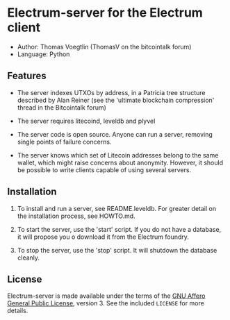 Electrum-server for the Electrum client
=========================================

  * Author: Thomas Voegtlin (ThomasV on the bitcointalk forum)
  * Language: Python

Features
--------

  * The server indexes UTXOs by address, in a Patricia tree structure
    described by Alan Reiner (see the 'ultimate blockchain
    compression' thread in the Bitcointalk forum)

  * The server requires litecoind, leveldb and plyvel

  * The server code is open source. Anyone can run a server, removing
    single points of failure concerns.

  * The server knows which set of Litecoin addresses belong to the same
    wallet, which might raise concerns about anonymity. However, it
    should be possible to write clients capable of using several
    servers.

Installation
------------

  1. To install and run a server, see README.leveldb. For greater
     detail on the installation process, see HOWTO.md.

  2. To start the server, use the 'start' script. If you do not have a
     database, it will propose you o download it from the Electrum
     foundry.

  3. To stop the server, use the 'stop' script. It will shutdown the
     database cleanly.



License
-------

Electrum-server is made available under the terms of the [GNU Affero General
Public License](http://www.gnu.org/licenses/agpl.html), version 3. See the 
included `LICENSE` for more details.
